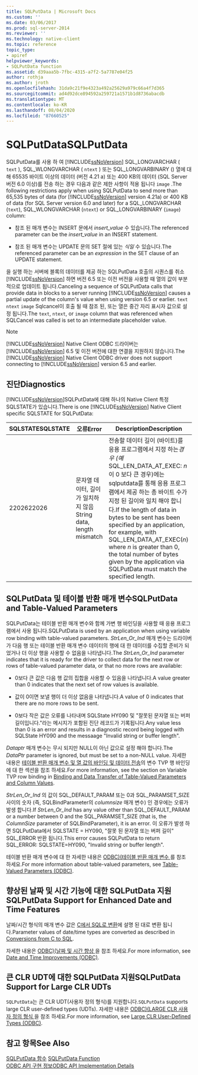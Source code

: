 ```yaml
---
title: SQLPutData | Microsoft Docs
ms.custom: ''
ms.date: 03/06/2017
ms.prod: sql-server-2014
ms.reviewer: ''
ms.technology: native-client
ms.topic: reference
topic_type:
- apiref
helpviewer_keywords:
- SQLPutData function
ms.assetid: d39aaa5b-7fbc-4315-a7f2-5a7787e04f25
author: rothja
ms.author: jroth
ms.openlocfilehash: 31da9c21f9e4323a492a25629a979c66a4f7d365
ms.sourcegitcommit: ad4d92dce894592a259721a1571b1d8736abacdb
ms.translationtype: MT
ms.contentlocale: ko-KR
ms.lasthandoff: 08/04/2020
ms.locfileid: "87660525"
---
```

# <a name="sqlputdata"></a><span data-ttu-id="5568d-102">SQLPutData</span><span class="sxs-lookup"><span data-stu-id="5568d-102">SQLPutData</span></span>
  <span data-ttu-id="5568d-103">SQLPutData를 사용 하 여 [!INCLUDE[ssNoVersion](../../includes/ssnoversion-md.md)] SQL_LONGVARCHAR ( `text` ), SQL_WLONGVARCHAR ( `ntext` ) 또는 SQL_LONGVARBINARY () 열에 대해 65535 바이트 이상의 데이터 (버전 4.21 a) 또는 400 KB의 데이터 (SQL Server 버전 6.0 이상)를 전송 하는 경우 다음과 같은 제한 사항이 적용 됩니다 `image` .</span><span class="sxs-lookup"><span data-stu-id="5568d-103">The following restrictions apply when using SQLPutData to send more than 65,535 bytes of data (for [!INCLUDE[ssNoVersion](../../includes/ssnoversion-md.md)] version 4.21a) or 400 KB of data (for SQL Server version 6.0 and later) for a SQL_LONGVARCHAR (`text`), SQL_WLONGVARCHAR (`ntext`) or SQL_LONGVARBINARY (`image`) column:</span></span>  
  
-   <span data-ttu-id="5568d-104">참조 된 매개 변수는 INSERT 문에서 *insert_value* 수 있습니다.</span><span class="sxs-lookup"><span data-stu-id="5568d-104">The referenced parameter can be the *insert_value* in an INSERT statement.</span></span>  
  
-   <span data-ttu-id="5568d-105">참조 된 매개 변수는 UPDATE 문의 SET 절에 있는 *식일* 수 있습니다.</span><span class="sxs-lookup"><span data-stu-id="5568d-105">The referenced parameter can be an *expression* in the SET clause of an UPDATE statement.</span></span>  
  
 <span data-ttu-id="5568d-106">을 실행 하는 서버에 블록의 데이터를 제공 하는 SQLPutData 호출의 시퀀스를 취소 [!INCLUDE[ssNoVersion](../../includes/ssnoversion-md.md)] 하면 버전 6.5 또는 이전 버전을 사용할 때 열의 값이 부분적으로 업데이트 됩니다.</span><span class="sxs-lookup"><span data-stu-id="5568d-106">Canceling a sequence of SQLPutData calls that provide data in blocks to a server running [!INCLUDE[ssNoVersion](../../includes/ssnoversion-md.md)] causes a partial update of the column's value when using version 6.5 or earlier.</span></span> <span data-ttu-id="5568d-107">`text` `ntext` `image` Sqlcancel이 호출 될 때 참조 된, 또는 열은 중간 자리 표시자 값으로 설정 됩니다.</span><span class="sxs-lookup"><span data-stu-id="5568d-107">The `text`, `ntext`, or `image` column that was referenced when SQLCancel was called is set to an intermediate placeholder value.</span></span>  
  
> [!NOTE]  
>  <span data-ttu-id="5568d-108">[!INCLUDE[ssNoVersion](../../includes/ssnoversion-md.md)] Native Client ODBC 드라이버는 [!INCLUDE[ssNoVersion](../../includes/ssnoversion-md.md)] 6.5 및 이전 버전에 대한 연결을 지원하지 않습니다.</span><span class="sxs-lookup"><span data-stu-id="5568d-108">The [!INCLUDE[ssNoVersion](../../includes/ssnoversion-md.md)] Native Client ODBC driver does not support connecting to [!INCLUDE[ssNoVersion](../../includes/ssnoversion-md.md)] version 6.5 and earlier.</span></span>  
  
## <a name="diagnostics"></a><span data-ttu-id="5568d-109">진단</span><span class="sxs-lookup"><span data-stu-id="5568d-109">Diagnostics</span></span>  
 <span data-ttu-id="5568d-110">[!INCLUDE[ssNoVersion](../../includes/ssnoversion-md.md)]SQLPutData에 대해 하나의 Native Client 특정 SQLSTATE가 있습니다.</span><span class="sxs-lookup"><span data-stu-id="5568d-110">There is one [!INCLUDE[ssNoVersion](../../includes/ssnoversion-md.md)] Native Client specific SQLSTATE for SQLPutData:</span></span>  
  
|<span data-ttu-id="5568d-111">SQLSTATE</span><span class="sxs-lookup"><span data-stu-id="5568d-111">SQLSTATE</span></span>|<span data-ttu-id="5568d-112">오류</span><span class="sxs-lookup"><span data-stu-id="5568d-112">Error</span></span>|<span data-ttu-id="5568d-113">Description</span><span class="sxs-lookup"><span data-stu-id="5568d-113">Description</span></span>|  
|--------------|-----------|-----------------|  
|<span data-ttu-id="5568d-114">22026</span><span class="sxs-lookup"><span data-stu-id="5568d-114">22026</span></span>|<span data-ttu-id="5568d-115">문자열 데이터, 길이가 일치하지 않음</span><span class="sxs-lookup"><span data-stu-id="5568d-115">String data, length mismatch</span></span>|<span data-ttu-id="5568d-116">전송할 데이터 길이 (바이트)를 응용 프로그램에서 지정 하는*경우 (예*SQL_LEN_DATA_AT_EXEC: *n* 이 0 보다 큰 경우)에는 sqlputdata를 통해 응용 프로그램에서 제공 하는 총 바이트 수가 지정 된 길이와 일치 해야 합니다.</span><span class="sxs-lookup"><span data-stu-id="5568d-116">If the length of data in bytes to be sent has been specified by an application, for example, with SQL_LEN_DATA_AT_EXEC(*n*) where *n* is greater than 0, the total number of bytes given by the application via SQLPutData must match the specified length.</span></span>|  
  
## <a name="sqlputdata-and-table-valued-parameters"></a><span data-ttu-id="5568d-117">SQLPutData 및 테이블 반환 매개 변수</span><span class="sxs-lookup"><span data-stu-id="5568d-117">SQLPutData and Table-Valued Parameters</span></span>  
 <span data-ttu-id="5568d-118">SQLPutData는 테이블 반환 매개 변수와 함께 가변 행 바인딩을 사용할 때 응용 프로그램에서 사용 됩니다.</span><span class="sxs-lookup"><span data-stu-id="5568d-118">SQLPutData is used by an application when using variable row binding with table-valued parameters.</span></span> <span data-ttu-id="5568d-119">*StrLen_Or_Ind* 매개 변수는 드라이버가 다음 행 또는 테이블 반환 매개 변수 데이터의 행에 대 한 데이터를 수집할 준비가 되었거나 더 이상 행을 사용할 수 없음을 나타냅니다.</span><span class="sxs-lookup"><span data-stu-id="5568d-119">The *StrLen_Or_Ind* parameter indicates that it is ready for the driver to collect data for the next row or rows of table-valued parameter data, or that no more rows are available:</span></span>  
  
-   <span data-ttu-id="5568d-120">0보다 큰 값은 다음 행 값의 집합을 사용할 수 있음을 나타냅니다.</span><span class="sxs-lookup"><span data-stu-id="5568d-120">A value greater than 0 indicates that the next set of row values is available.</span></span>  
  
-   <span data-ttu-id="5568d-121">값이 0이면 보낼 행이 더 이상 없음을 나타냅니다.</span><span class="sxs-lookup"><span data-stu-id="5568d-121">A value of 0 indicates that there are no more rows to be sent.</span></span>  
  
-   <span data-ttu-id="5568d-122">0보다 작은 값은 오류를 나타내며 SQLState HY090 및 "잘못된 문자열 또는 버퍼 길이입니다."라는 메시지가 포함된 진단 레코드가 기록됩니다.</span><span class="sxs-lookup"><span data-stu-id="5568d-122">Any value less than 0 is an error and results in a diagnostic record being logged with SQLState HY090 and the messaage "Invalid string or buffer length".</span></span>  
  
 <span data-ttu-id="5568d-123">*Dataptr* 매개 변수는 무시 되지만 NULL이 아닌 값으로 설정 해야 합니다.</span><span class="sxs-lookup"><span data-stu-id="5568d-123">The *DataPtr* parameter is ignored, but must be set to a non-NULL value.</span></span> <span data-ttu-id="5568d-124">자세한 내용은 [테이블 반환 매개 변수 및 열 값의 바인딩 및 데이터 전송](../native-client-odbc-table-valued-parameters/binding-and-data-transfer-of-table-valued-parameters-and-column-values.md)의 변수 TVP 행 바인딩에 대 한 섹션을 참조 하세요.</span><span class="sxs-lookup"><span data-stu-id="5568d-124">For more information, see the section on Variable TVP row binding in [Binding and Data Transfer of Table-Valued Parameters and Column Values](../native-client-odbc-table-valued-parameters/binding-and-data-transfer-of-table-valued-parameters-and-column-values.md).</span></span>  
  
 <span data-ttu-id="5568d-125">*StrLen_Or_Ind* 의 값이 SQL_DEFAULT_PARAM 또는 0과 SQL_PARAMSET_SIZE 사이의 숫자 (즉, SQLBindParameter의 *columnsize* 매개 변수) 인 경우에는 오류가 발생 합니다.</span><span class="sxs-lookup"><span data-stu-id="5568d-125">If *StrLen_Or_Ind* has any value other than SQL_DEFAULT_PARAM or a number between 0 and the SQL_PARAMSET_SIZE (that is, the *ColumnSize* parameter of SQLBindParameter), it is an error.</span></span> <span data-ttu-id="5568d-126">이 오류가 발생 하면 SQLPutData에서 SQLSTATE = HY090, "잘못 된 문자열 또는 버퍼 길이" SQL_ERROR 반환 됩니다.</span><span class="sxs-lookup"><span data-stu-id="5568d-126">This error causes SQLPutData to return SQL_ERROR: SQLSTATE=HY090, "Invalid string or buffer length".</span></span>  
  
 <span data-ttu-id="5568d-127">테이블 반환 매개 변수에 대 한 자세한 내용은 [ODBC&#41;&#40;테이블 반환 매개 변수 ](../native-client-odbc-table-valued-parameters/table-valued-parameters-odbc.md)를 참조 하세요.</span><span class="sxs-lookup"><span data-stu-id="5568d-127">For more information about table-valued parameters, see [Table-Valued Parameters &#40;ODBC&#41;](../native-client-odbc-table-valued-parameters/table-valued-parameters-odbc.md).</span></span>  
  
## <a name="sqlputdata-support-for-enhanced-date-and-time-features"></a><span data-ttu-id="5568d-128">향상된 날짜 및 시간 기능에 대한 SQLPutData 지원</span><span class="sxs-lookup"><span data-stu-id="5568d-128">SQLPutData Support for Enhanced Date and Time Features</span></span>  
 <span data-ttu-id="5568d-129">날짜/시간 형식의 매개 변수 값은 [C에서 SQL로 변환](../native-client-odbc-date-time/datetime-data-type-conversions-from-c-to-sql.md)에 설명 된 대로 변환 됩니다.</span><span class="sxs-lookup"><span data-stu-id="5568d-129">Parameter values of date/time types are converted as described in [Conversions from C to SQL](../native-client-odbc-date-time/datetime-data-type-conversions-from-c-to-sql.md).</span></span>  
  
 <span data-ttu-id="5568d-130">자세한 내용은 [ODBC&#41;&#40;날짜 및 시간 향상 ](../native-client-odbc-date-time/date-and-time-improvements-odbc.md)을 참조 하세요.</span><span class="sxs-lookup"><span data-stu-id="5568d-130">For more information, see [Date and Time Improvements &#40;ODBC&#41;](../native-client-odbc-date-time/date-and-time-improvements-odbc.md).</span></span>  
  
## <a name="sqlputdata-support-for-large-clr-udts"></a><span data-ttu-id="5568d-131">큰 CLR UDT에 대한 SQLPutData 지원</span><span class="sxs-lookup"><span data-stu-id="5568d-131">SQLPutData Support for Large CLR UDTs</span></span>  
 <span data-ttu-id="5568d-132">`SQLPutData`는 큰 CLR UDT(사용자 정의 형식)를 지원합니다.</span><span class="sxs-lookup"><span data-stu-id="5568d-132">`SQLPutData` supports large CLR user-defined types (UDTs).</span></span> <span data-ttu-id="5568d-133">자세한 내용은 [ODBC&#41;&#40;LARGE CLR 사용자 정의 형식 ](../native-client/odbc/large-clr-user-defined-types-odbc.md)을 참조 하세요.</span><span class="sxs-lookup"><span data-stu-id="5568d-133">For more information, see [Large CLR User-Defined Types &#40;ODBC&#41;](../native-client/odbc/large-clr-user-defined-types-odbc.md).</span></span>  
  
## <a name="see-also"></a><span data-ttu-id="5568d-134">참고 항목</span><span class="sxs-lookup"><span data-stu-id="5568d-134">See Also</span></span>  
 <span data-ttu-id="5568d-135">[SQLPutData 함수](https://go.microsoft.com/fwlink/?LinkId=59365) </span><span class="sxs-lookup"><span data-stu-id="5568d-135">[SQLPutData Function](https://go.microsoft.com/fwlink/?LinkId=59365) </span></span>  
 [<span data-ttu-id="5568d-136">ODBC API 구현 정보</span><span class="sxs-lookup"><span data-stu-id="5568d-136">ODBC API Implementation Details</span></span>](odbc-api-implementation-details.md)  
  
  
